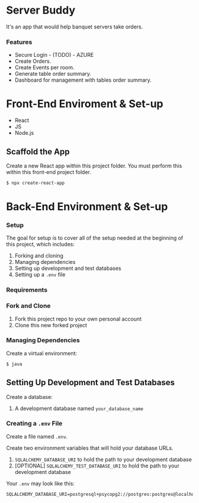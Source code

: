 # Server Buddy
It's an app that would help banquet servers take orders.

### Features

- Secure Login - (TODO) - AZURE
- Create Orders.
- Create Events per room.
- Generate table order summary.
- Dashboard for management with tables order summary.

# Front-End Enviroment & Set-up

- React
- JS
- Node.js

## Scaffold the App

Create a new React app within this project folder. You must perform this within this front-end project folder.

```bash
$ npx create-react-app
```

# Back-End Environment & Set-up

### Setup

The goal for setup is to cover all of the setup needed at the beginning of this project, which includes:

1. Forking and cloning
1. Managing dependencies
1. Setting up development and test databases
1. Setting up a `.env` file

### Requirements

### Fork and Clone

1. Fork this project repo to your own personal account
1. Clone this new forked project

### Managing Dependencies

Create a virtual environment:

```bash
$ java
```

## Setting Up Development and Test Databases

Create a database:

1. A development database named `your_database_name`

### Creating a `.env` File

Create a file named `.env`.

Create two environment variables that will hold your database URLs.

1. `SQLALCHEMY_DATABASE_URI` to hold the path to your development database
1. [OPTIONAL] `SQLALCHEMY_TEST_DATABASE_URI` to hold the path to your development database

Your `.env` may look like this:

```
SQLALCHEMY_DATABASE_URI=postgresql+psycopg2://postgres:postgres@localhost:5432/your_database_name
```


